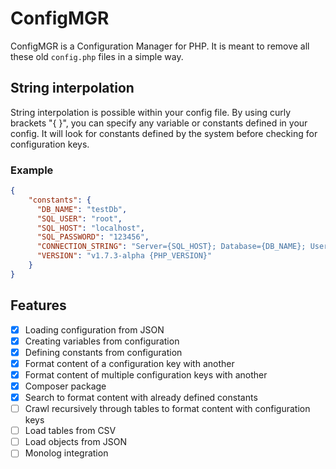 # ConfigMGR
ConfigMGR is a Configuration Manager for PHP. It is meant to remove all these old ``config.php`` files in a simple way.

## String interpolation
String interpolation is possible within your config file. By using curly brackets "{ }", you can specify any variable or constants defined in your config. It will look for constants defined by the system before checking for configuration keys.
### Example
```json
{
    "constants": {
      "DB_NAME": "testDb",
      "SQL_USER": "root",
      "SQL_HOST": "localhost",
      "SQL_PASSWORD": "123456",
      "CONNECTION_STRING": "Server={SQL_HOST}; Database={DB_NAME}; User Id={SQL_USER}; Password={SQL_PASSWORD}",
      "VERSION": "v1.7.3-alpha {PHP_VERSION}"
    }
}
```

## Features
- [x] Loading configuration from JSON
- [x] Creating variables from configuration
- [x] Defining constants from configuration
- [x] Format content of a configuration key with another
- [x] Format content of multiple configuration keys with another
- [x] Composer package
- [x] Search to format content with already defined constants
- [ ] Crawl recursively through tables to format content with configuration keys
- [ ] Load tables from CSV
- [ ] Load objects from JSON
- [ ] Monolog integration
